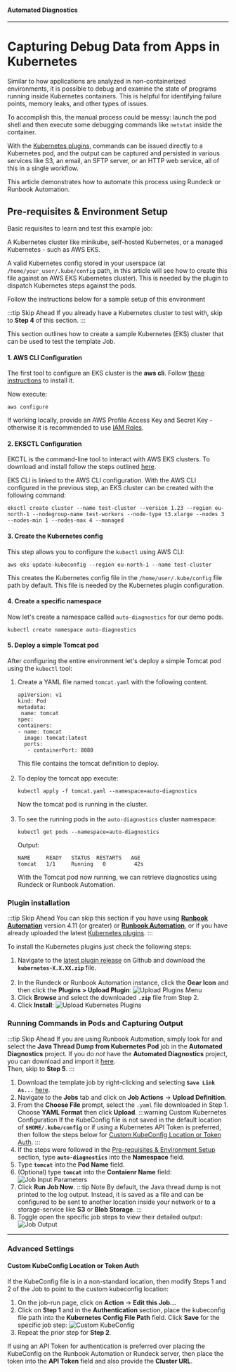 #### Automated Diagnostics
---

# Capturing Debug Data from Apps in Kubernetes

Similar to how applications are analyzed in non-containerized environments, it is possible to debug and examine the state of programs running inside Kubernetes containers. This is helpful for identifying failure points, memory leaks, and other types of issues.

To accomplish this, the manual process could be messy: launch the pod shell and then execute some debugging commands like `netstat` inside the container.

With the [Kubernetes plugins](/learning/howto/how2kube), commands can be issued directly to a Kubernetes pod, and the output can be captured and persisted in various services like S3, an email, an SFTP server, or an HTTP web service, all of this in a single workflow.

This article demonstrates how to automate this process using Rundeck or Runbook Automation.

## Pre-requisites & Environment Setup

Basic requisites to learn and test this example job:

A Kubernetes cluster like minikube, self-hosted Kubernetes, or a managed Kubernetes - such as AWS EKS.

A valid Kubernetes config stored in your userspace (at `/home/your_user/.kube/config` path, in this article will see how to create this file against an AWS EKS Kubernetes cluster). This is needed by the plugin to dispatch Kubernetes steps against the pods.

Follow the instructions below for a sample setup of this environment

:::tip Skip Ahead
If you already have a Kubernetes cluster to test with, skip to **Step 4** of this section.
:::

This section outlines how to create a sample Kubernetes (EKS) cluster that can be used to test the template Job.  
#### 1. AWS CLI Configuration

   The first tool to configure an EKS cluster is the **aws cli**. Follow [these instructions](https://docs.aws.amazon.com/cli/latest/userguide/getting-started-install.html) to install it.

   Now execute:

   `aws configure`

   If working locally, provide an AWS Profile Access Key and Secret Key - otherwise it is recommended to use [IAM Roles](/manual/plugins/aws-plugins-overview.html#option-1-ec2-iam-role).

#### 2. EKSCTL Configuration

EKCTL is the command-line tool to interact with AWS EKS clusters. To download and install follow the steps outlined [here](https://docs.aws.amazon.com/eks/latest/userguide/eksctl.html).

EKS CLI is linked to the AWS CLI configuration. With the AWS CLI configured in the previous step, an EKS cluster can be created with the following command:

```
eksctl create cluster --name test-cluster --version 1.23 --region eu-north-1 --nodegroup-name test-workers --node-type t3.xlarge --nodes 3 --nodes-min 1 --nodes-max 4 --managed
```
#### 3. Create the Kubernetes config

This step allows you to configure the `kubectl` using AWS CLI:

```
aws eks update-kubeconfig --region eu-north-1 --name test-cluster
```

This creates the Kubernetes config file in the `/home/user/.kube/config` file path by default. This file is needed by the Kubernetes plugin configuration.

#### 4. Create a specific namespace

Now let's create a namespace called `auto-diagnostics` for our demo pods.
```
kubectl create namespace auto-diagnostics
```

#### 5. Deploy a simple Tomcat pod

After configuring the entire environment let's deploy a simple Tomcat pod using the `kubectl` tool:

1. Create a YAML file named `tomcat.yaml` with the following content. 
   ```
   apiVersion: v1
   kind: Pod
   metadata:
    name: tomcat
   spec:
   containers:
   - name: tomcat
     image: tomcat:latest
     ports:
      - containerPort: 8080
   ```
   This file contains the tomcat definition to deploy.<br><br>
2. To deploy the tomcat app execute:
   ```
   kubectl apply -f tomcat.yaml --namespace=auto-diagnostics
   ```
   Now the tomcat pod is running in the cluster.<br><br>
3. To see the running pods in the `auto-diagnostics` cluster namespace:
   ```
   kubectl get pods --namespace=auto-diagnostics
   ```
   Output:
   ```
   NAME 	READY   STATUS	RESTARTS   AGE
   tomcat   1/1 	Running   0      	42s
   ```
   With the Tomcat pod now running, we can retrieve diagnostics using Rundeck or Runbook Automation.

### Plugin installation

:::tip Skip Ahead
You can skip this section if you have using [**Runbook Automation**](https://www.pagerduty.com/platform/automation/) version 4.11 (or greater) or [**Runbook Automation**](https://www.pagerduty.com/platform/automation/runbook/), 
or if you have already uploaded the latest [Kubernetes plugins](https://github.com/rundeck-plugins/kubernetes).
:::

To install the Kubernetes plugins just check the following steps:

1. Navigate to the [latest plugin release](https://github.com/rundeck-plugins/kubernetes/releases/latest) on Github and download the **`kubernetes-X.X.XX.zip`** file.<br><br>
2. In the Rundeck or Runbook Automation instance, click the **Gear Icon** and then click the **Plugins > Upload Plugin**:
   ![Upload Plugins Menu](/assets/img/upload-plugins-menu.png)
3. Click **Browse** and select the downloaded **`.zip`** file from Step 2.
4. Click **Install**:
   ![Upload Kubernetes Plugins](/assets/img/upload-k8s-plugins.png)

### Running Commands in Pods and Capturing Output

:::tip Skip Ahead
If you are using Runbook Automation, simply look for and select the **Java Thread Dump from Kubernetes Pod** job in the **Automated Diagnostics**
project. If you do _not_ have the **Automated Diagnostics** project, you can download and import it [here](https://github.com/rundeckpro/automated-diagnostics-project/releases/latest). 
<br>Then, skip to **Step 5**.
:::

1. Download the template job by right-clicking and selecting **`Save Link As...`** [here](https://raw.githubusercontent.com/rundeck/welcome-project-community/main/runbooks/yaml/Solutions/Java_Thread_Dump_Kubernetes_Pod.yaml).
2. Navigate to the **Jobs** tab and click on **Job Actions** -> **Upload Definition**.
3. From the **Choose File** prompt, select the `.yaml` file downloaded in Step 1.
Choose **YAML Format** then click **Upload**.
   :::warning Custom Kubernetes Configuration 
   If the KubeConfig file is not saved in the default location of **`$HOME/.kube/config`** or if using a Kubernetes API Token is preferred, then follow the steps below for [Custom KubeConfig Location or Token Auth](#custom-kubeconfig-location-or-token-auth).
   :::
4. If the steps were followed in the [Pre-requisites & Environment Setup](#pre-requisites-environment-setup) section, type **`auto-diagnostics`** into the **Namespace** field.
5. Type **`tomcat`** into the **Pod Name** field.
6. (Optional) type **`tomcat`** into the **Contaienr Name** field:
![Job Input Parameters](/assets/img/oss-k8s-java-job-invoke-screen.png)
7. Click **Run Job Now**.
   :::tip Note
   By default, the Java thread dump is not printed to the log output. Instead, it is saved as a file and can be 
   configured to be sent to another location inside your network or to a storage-service like **S3** or **Blob Storage**.
   :::
8. Toggle open the specific job steps to view their detailed output:
![Job Output](/assets/img/oss-k8s-java-job-output.png)

---
### Advanced Settings

#### Custom KubeConfig Location or Token Auth

If the KubeConfig file is in a non-standard location, then modify Steps 1 and 2 of the Job to point to the custom kubeconfig location:

1. On the job-run page, click on **Action** -> **Edit this Job...**
2. Click on **Step 1** and in the **Authentication** section, place the kubeconfig file path into the **Kubernetes Config File Path** field. Click **Save** for the specific job step:
   ![Custom KubeConfig](/assets/img/custom-kubeconfig-job-step.png)
3. Repeat the prior step for **Step 2**.

If using an API Token for authentication is preferred over placing the KubeConfig on the Runbook Automation or Rundeck server, then 
place the token into the **API Token** field and also provide the **Cluster URL**.